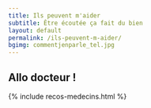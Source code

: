 ```yaml
---
title: Ils peuvent m'aider
subtitle: Être écoutée ça fait du bien
layout: default
permalink: /ils-peuvent-m-aider/
bgimg: commentjenparle_tel.jpg
---
```


<section>
    <div class="container">
        <h2><span>Allo docteur !</span></h2>
        {% include recos-medecins.html %}
    </div>
</section>